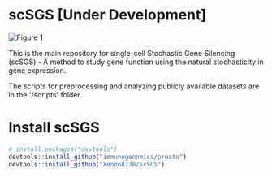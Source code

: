 # scSGS [Under Development]
![Figure 1](https://github.com/Xenon8778/scSGS/assets/61325229/690106cb-6441-444e-b4e9-cccd36466638)

This is the main repository for single-cell Stochastic Gene Silencing (scSGS) - A method to study gene function using the natural stochasticity in gene expression.

The scripts for preprocessing and analyzing publicly available datasets are in the '/scripts' folder.

# Install scSGS
```R
# install.packages("devtools")
devtools::install_github("immunogenomics/presto")
devtools::install_github("Xenon8778/scSGS")
```

